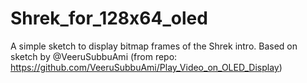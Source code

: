 # Shrek_for_128x64_oled
A simple sketch to display bitmap frames of the Shrek intro. Based on sketch by @VeeruSubbuAmi (from repo: https://github.com/VeeruSubbuAmi/Play_Video_on_OLED_Display)
